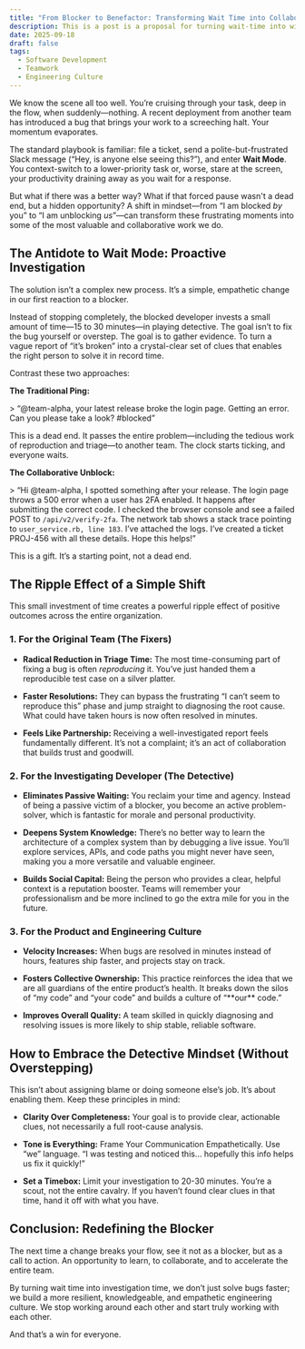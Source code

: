 ```yaml
---
title: "From Blocker to Benefactor: Transforming Wait Time into Collaborative Wins"
description: This is a post is a proposal for turning wait-time into win-win opportunities
date: 2025-09-18
draft: false
tags:
  - Software Development
  - Teamwork
  - Engineering Culture
---
```

We know the scene all too well. You’re cruising through your task, deep in the flow, when suddenly—nothing. A recent deployment from another team has introduced a bug that brings your work to a screeching halt. Your momentum evaporates.

The standard playbook is familiar: file a ticket, send a polite-but-frustrated Slack message (“Hey, is anyone else seeing this?”), and enter **Wait Mode**. You context-switch to a lower-priority task or, worse, stare at the screen, your productivity draining away as you wait for a response.

But what if there was a better way? What if that forced pause wasn't a dead end, but a hidden opportunity? A shift in mindset—from “I am blocked _by_ you” to “I am unblocking _us_”—can transform these frustrating moments into some of the most valuable and collaborative work we do.

## The Antidote to Wait Mode: Proactive Investigation

The solution isn’t a complex new process. It’s a simple, empathetic change in our first reaction to a blocker.

Instead of stopping completely, the blocked developer invests a small amount of time—15 to 30 minutes—in playing detective. The goal isn’t to fix the bug yourself or overstep. The goal is to gather evidence. To turn a vague report of “it’s broken” into a crystal-clear set of clues that enables the right person to solve it in record time.

Contrast these two approaches:

**The Traditional Ping:**

\> “@team-alpha, your latest release broke the login page. Getting an error. Can you please take a look? #blocked”

This is a dead end. It passes the entire problem—including the tedious work of reproduction and triage—to another team. The clock starts ticking, and everyone waits.

**The Collaborative Unblock:**

\> “Hi @team-alpha, I spotted something after your release. The login page throws a 500 error when a user has 2FA enabled. It happens after submitting the correct code. I checked the browser console and see a failed POST to `/api/v2/verify-2fa`. The network tab shows a stack trace pointing to `user_service.rb, line 183`. I’ve attached the logs. I’ve created a ticket PROJ-456 with all these details. Hope this helps!”

This is a gift. It’s a starting point, not a dead end.

## The Ripple Effect of a Simple Shift

This small investment of time creates a powerful ripple effect of positive outcomes across the entire organization.

### 1\. For the Original Team (The Fixers)

*   **Radical Reduction in Triage Time:** The most time-consuming part of fixing a bug is often _reproducing_ it. You’ve just handed them a reproducible test case on a silver platter.
    

*   **Faster Resolutions:** They can bypass the frustrating “I can’t seem to reproduce this” phase and jump straight to diagnosing the root cause. What could have taken hours is now often resolved in minutes.
    
*   **Feels Like Partnership:** Receiving a well-investigated report feels fundamentally different. It’s not a complaint; it’s an act of collaboration that builds trust and goodwill.
    

### 2\. For the Investigating Developer (The Detective)

*   **Eliminates Passive Waiting:** You reclaim your time and agency. Instead of being a passive victim of a blocker, you become an active problem-solver, which is fantastic for morale and personal productivity.
    
*   **Deepens System Knowledge:** There’s no better way to learn the architecture of a complex system than by debugging a live issue. You’ll explore services, APIs, and code paths you might never have seen, making you a more versatile and valuable engineer.
    
*   **Builds Social Capital:** Being the person who provides a clear, helpful context is a reputation booster. Teams will remember your professionalism and be more inclined to go the extra mile for you in the future.
    

### 3\. For the Product and Engineering Culture

*   **Velocity Increases:** When bugs are resolved in minutes instead of hours, features ship faster, and projects stay on track.
    
*   **Fosters Collective Ownership:** This practice reinforces the idea that we are all guardians of the entire product’s health. It breaks down the silos of “my code” and “your code” and builds a culture of “\*\*our\*\* code.”
    
*   **Improves Overall Quality:** A team skilled in quickly diagnosing and resolving issues is more likely to ship stable, reliable software.
    

## How to Embrace the Detective Mindset (Without Overstepping)

This isn’t about assigning blame or doing someone else’s job. It’s about enabling them. Keep these principles in mind:

*   **Clarity Over Completeness:** Your goal is to provide clear, actionable clues, not necessarily a full root-cause analysis.
    
*   **Tone is Everything:** Frame Your Communication Empathetically. Use “we” language. “I was testing and noticed this... hopefully this info helps us fix it quickly!”
    
*   **Set a Timebox:** Limit your investigation to 20-30 minutes. You’re a scout, not the entire cavalry. If you haven’t found clear clues in that time, hand it off with what you have.
    

## Conclusion: Redefining the Blocker

The next time a change breaks your flow, see it not as a blocker, but as a call to action. An opportunity to learn, to collaborate, and to accelerate the entire team.

By turning wait time into investigation time, we don’t just solve bugs faster; we build a more resilient, knowledgeable, and empathetic engineering culture. We stop working around each other and start truly working with each other.

And that’s a win for everyone.